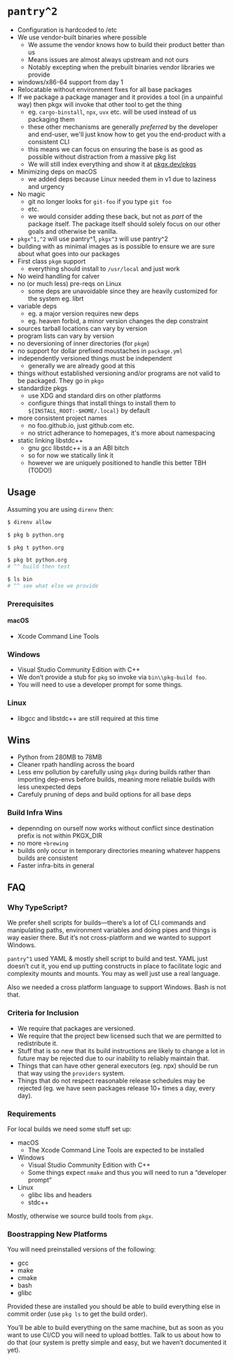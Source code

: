# `pantry^2`

- Configuration is hardcoded to /etc
- We use vendor-built binaries where possible
  - We assume the vendor knows how to build their product better than us
  - Means issues are almost always upstream and not ours
  - Notably excepting when the prebuilt binaries vendor libraries we provide
- windows/x86-64 support from day 1
- Relocatable without environment fixes for all base packages
- If we package a package manager and it provides a tool (in a unpainful way)
  then pkgx will invoke that other tool to get the thing
  - eg. `cargo-binstall`, `npx`, `uvx` etc. will be used instead of us
    packaging them
  - these other mechanisms are generally _preferred_ by the developer and
    end-user, we'll just know how to get you the end-product with a consistent
    CLI
  - this means we can focus on ensuring the base is as good as possible
    without distraction from a massive pkg list
  - We will still index everything and show it at [pkgx.dev/pkgs]
- Minimizing deps on macOS
  - we added deps because Linux needed them in v1 due to laziness and urgency
- No magic
  - git no longer looks for `git-foo` if you type `git foo`
  - etc.
  - we would consider adding these back, but not as _part_ of the package
    itself. The package itself should solely focus on our other goals and
    otherwise be vanilla.
- `pkgx^1,^2` will use pantry^1, `pkgx^3` will use pantry^2
- building with as minimal images as is possible to ensure we are sure about
  what goes into our packages
- First class `pkgm` support
  - everything should install to `/usr/local` and just work
- No weird handling for calver
- no (or much less) pre-reqs on Linux
  - some deps are unavoidable since they are heavily customized for the system
    eg. librt
- variable deps
  - eg. a major version requires new deps
  - eg. heaven forbid, a minor version changes the dep constraint
- sources tarball locations can vary by version
- program lists can vary by version
- no deversioning of inner directories (for `pkgm`)
- no support for dollar prefixed moustaches in `package.yml`
- independently versioned things must be independent
  - generally we are already good at this
- things without established versioning and/or programs are not valid to be
  packaged. They go in `pkgo`
- standardize pkgs
  - use XDG and standard dirs on other platforms
  - configure things that install things to install them to
    `${INSTALL_ROOT:-$HOME/.local}` by default
- more consistent project names
  - no foo.github.io, just github.com etc.
  - no strict adherance to homepages, it's more about namespacing
- static linking libstdc++
  - gnu gcc libstdc++ is a an ABI bitch
  - so for now we statically link it
  - however we are uniquely positioned to handle this better TBH (TODO!)

[pkgx.dev/pkgs]: https://pkgx.dev/pkgs

## Usage

Assuming you are using `direnv` then:

```sh
$ direnv allow

$ pkg b python.org

$ pkg t python.org

$ pkg bt python.org
# ^^ build then test

$ ls bin
# ^^ see what else we provide
```

### Prerequisites

#### macOS

- Xcode Command Line Tools

### Windows

- Visual Studio Community Edition with C++
- We don’t provide a stub for `pkg` so invoke via `bin\\pkg-build foo`.
- You will need to use a developer prompt for some things.

### Linux

- libgcc and libstdc++ are still required at this time

## Wins

- Python from 280MB to 78MB
- Cleaner rpath handling across the board
- Less env pollution by carefully using `pkgx` during builds rather than
  importing dep-envs before builds, meaning more reliable builds with less
  unexpected deps
- Carefuly pruning of deps and build options for all base deps

### Build Infra Wins

- depennding on ourself now works without conflict since destination prefix
  is not within PKGX_DIR
- no more `+brewing`
- builds only occur in temporary directories meaning whatever happens builds
  are consistent
- Faster infra-bits in general

## FAQ

### Why TypeScript?

We prefer shell scripts for builds—there’s a lot of CLI commands and
manipulating paths, environment variables and doing pipes and things is way
easier there. But it’s not cross-platform and we wanted to support Windows.

`pantry^1` used YAML & mostly shell script to build and test. YAML just
doesn’t cut it, you end up putting constructs in place to facilitate logic and
complexity mounts and mounts. You may as well just use a real language.

Also we needed a cross platform language to support Windows. Bash is not that.

### Criteria for Inclusion

- We require that packages are versioned.
- We require that the project bew licensed such that we are permitted to
  redistribute it.
- Stuff that is so new that its build instructions are likely to change a lot
in future may be rejected due to our inability to reliably maintain that.
- Things that can have other general executors (eg. npx) should be run that
  way using the `providers` system.
- Things that do not respect reasonable release schedules may be rejected
  (eg. we have seen packages release 10+ times a day, every day).

### Requirements

For local builds we need some stuff set up:

* macOS
  * The Xcode Command Line Tools are expected to be installed
* Windows
  * Visual Studio Community Edition with C++
  * Some things expect `nmake` and thus you will need to run a
    “developer prompt”
* Linux
  * glibc libs and headers
  * stdc++

Mostly, otherwise we source build tools from `pkgx`.

### Boostrapping New Platforms

You will need preinstalled versions of the following:

- gcc
- make
- cmake
- bash
- glibc

Provided these are installed you should be able to build everything else in
commit order (use `pkg ls` to get the build order).

You’ll be able to build everything on the same machine, but as soon as you
want to use CI/CD you will need to upload bottles. Talk to us about how to do
that (our system is pretty simple and easy, but we haven’t documented it yet).
